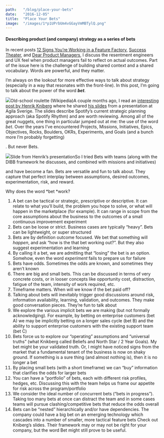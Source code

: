 ```yaml
---
path:	"/blog/place-your-bets"
date:	"2016-12-05"
title:	"Place Your Bets"
image:	"/images/1*p1UPrbUm4vGGayVmMBTylQ.png"
---
```


#### Describing product (and company) strategy as a series of bets

In recent posts [12 Signs You’re Working in a Feature Factory](https://hackernoon.com/12-signs-youre-working-in-a-feature-factory-44a5b938d6a2#.2jkk8hw2m), [Success Theater](https://medium.com/p/success-theater-b60a1666fe67), and [Dear Product Managers](https://hackernoon.com/dear-product-managers-c488ba6386ea), I discuss the resentment engineers and UX feel when product managers fail to reflect on actual outcomes. Part of the issue here is the challenge of building shared context and a shared vocabulary. Words are powerful, and they matter.

I’m always on the lookout for more effective ways to talk about strategy (especially in a way that resonates with the front-line). In this post, I’m going to talk about the power of the word ***bet***.

![](/images/1*p1UPrbUm4vGGayVmMBTylQ.png)Old-school roulette (Wikipedia)A couple months ago, I read an [interesting post by Henrik Kniberg](http://blog.crisp.se/2016/06/08/henrikkniberg/spotify-rhythm) where he shared [his slides](https://dl.dropboxusercontent.com/u/1018963/Projects/2016-05%20agila%20sverige%20spotify%20rhythm/Spotify%20Rhythm%20-%20Agila%20Sverige.pdf) from a presentation at Agila Sverige. The slides describe Spotify’s current strategic planning approach (aka Spotify Rhythm) and are worth reviewing. Among all of the great nuggets, one thing in particular jumped out at me: the use of the word *bet*. Over the years I’ve encountered Projects, Missions, Initiatives, Epics, Objectives, Rocks, Boulders, OKRs, Experiments, and Goals (and a bunch more I’m probably forgetting)

. But never Bets.

![](/images/1*z2NgaFBKcJXJ_bXDCbL0qQ.png)Slide from Henrik’s presentationSo I tried Bets with teams (along with the DIBB framework he discusses, and combined with missions and initiatives)

 and have become a fan. Bets are versatile and fun to talk about. They capture that perfect interplay between assumptions, desired outcomes, experimentation, risk, and reward.

Why does the word *bet *work?

1. A bet can be tactical or strategic, prescriptive or descriptive. It can relate to what you’ll build, the problem you hope to solve, or what will happen in the marketplace (for example). It can range in scope from the core assumptions about the business to the outcomes of a small continuous improvement experiment
2. Bets can be loose or strict. Business cases are typically “heavy”. Bets can be lightweight, or super structured
3. Bets are by definition outcome focused. We bet that something will *happen*, and ask “how is the that bet working out?”. But they also suggest experimentation and learning
4. By calling it a bet, we are admitting that “losing” the bet is an option. Somehow, even the word *experiment* fails to prepare us for failure
5. Bets have odds. Sometimes the odds are known, and sometimes they aren’t known
6. There are big and small bets. This can be discussed in terms of very concrete costs, or in looser concepts like opportunity cost, distraction, fatigue of the team, intensity of work required, etc.
7. Timeframe matters. When will we know if the bet paid off?
8. Talking about bets will inevitably trigger good discussions around risk, information availability, learning, validation, and outcomes. They make good conversation pieces. They’re fun to talk about
9. We explore the various implicit bets we are making (but not formally acknowledging). For example, by betting on enterprise customers (bet A) we may be implicitly betting on a longer sales cycle (bet B) and the ability to support enterprise customers with the existing support team (bet C)
10. Bets force us to explore our “operating” assumptions and “universal truths” (what Knikberg called Beliefs and North Star / 2 Year Goals). My bet might be your validated truth. Or, I might have noticed signs from the market that a fundamental tenant of the business is now on shaky ground. If something is a sure thing (and almost nothing is), then it is no longer a bet
11. By placing small bets (with a short timeframe) we can “buy” information that clarifies the odds for larger bets
12. You can have a “portfolio” of bets, each with different risk profiles, hedges, etc. Discussing this with the team helps us frame our appetite for risk across the program/portfolio
13. We consider the ideal number of concurrent bets (“bets in progress”). Taking too many bets at once can distract the team and in some cases teams will pursue clashing/competitive bets that reduce the odds overall
14. Bets can be “nested” hierarchically and/or have dependencies. The company could have a big bet on an emerging technology which cascades into a number of smaller, more tactical feature bets
Check out Kniberg’s slides. Their framework may or may not be right for your company, but the word Bet might still prove to be useful.
